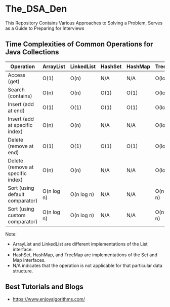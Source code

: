 # The_DSA_Den
This Repository Contains Various Approaches to Solving a Problem,  Serves as a Guide to Preparing for Interviews
## Time Complexities of Common Operations for Java Collections

| Operation                        | ArrayList | LinkedList | HashSet | HashMap | TreeMap |
|----------------------------------|-----------|------------|---------|---------|---------|
| Access (get)                     | O(1)      | O(n)       | N/A     | N/A     | O(log n)|
| Search (contains)                | O(n)      | O(n)       | O(1)    | O(1)    | O(log n)|
| Insert (add at end)              | O(1)      | O(1)       | O(1)    | O(1)    | O(log n)|
| Insert (add at specific index)   | O(n)      | O(n)       | N/A     | N/A     | O(log n)|
| Delete (remove at end)           | O(1)      | O(1)       | O(1)    | O(1)    | O(log n)|
| Delete (remove at specific index)| O(n)      | O(n)       | N/A     | N/A     | O(log n)|
| Sort (using default comparator)  | O(n log n)| O(n log n) | N/A     | N/A     | O(n log n)|
| Sort (using custom comparator)   | O(n log n)| O(n log n) | N/A     | N/A     | O(n log n)|

Note:
- ArrayList and LinkedList are different implementations of the List interface.
- HashSet, HashMap, and TreeMap are implementations of the Set and Map interfaces.
- N/A indicates that the operation is not applicable for that particular data structure.

<h2> Best Tutorials and Blogs</h2>

* https://www.enjoyalgorithms.com/